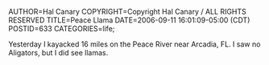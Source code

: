 AUTHOR=Hal Canary
COPYRIGHT=Copyright Hal Canary / ALL RIGHTS RESERVED
TITLE=Peace Llama
DATE=2006-09-11 16:01:09-05:00 (CDT)
POSTID=633
CATEGORIES=life;

Yesterday I kayacked 16 miles on the Peace River near Arcadia, FL. I saw no Aligators, but I did see llamas.
